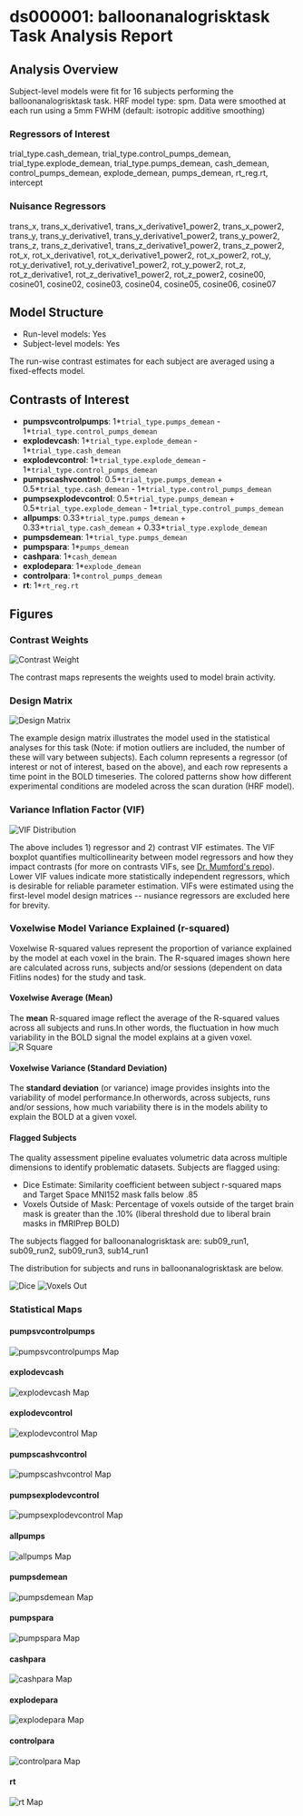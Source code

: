 # ds000001: balloonanalogrisktask Task Analysis Report
## Analysis Overview
Subject-level models were fit for 16 subjects performing the balloonanalogrisktask task.
HRF model type: spm. Data were smoothed at each run using a 5mm FWHM (default: isotropic additive smoothing)
### Regressors of Interest
trial_type.cash_demean, trial_type.control_pumps_demean, trial_type.explode_demean, trial_type.pumps_demean, cash_demean, control_pumps_demean, explode_demean, pumps_demean, rt_reg.rt, intercept
### Nuisance Regressors
trans_x, trans_x_derivative1, trans_x_derivative1_power2, trans_x_power2, trans_y, trans_y_derivative1, trans_y_derivative1_power2, trans_y_power2, trans_z, trans_z_derivative1, trans_z_derivative1_power2, trans_z_power2, rot_x, rot_x_derivative1, rot_x_derivative1_power2, rot_x_power2, rot_y, rot_y_derivative1, rot_y_derivative1_power2, rot_y_power2, rot_z, rot_z_derivative1, rot_z_derivative1_power2, rot_z_power2, cosine00, cosine01, cosine02, cosine03, cosine04, cosine05, cosine06, cosine07
## Model Structure
- Run-level models: Yes
- Subject-level models: Yes

The run-wise contrast estimates for each subject are averaged using a fixed-effects model.
## Contrasts of Interest
- **pumpsvcontrolpumps**: 1*`trial_type.pumps_demean` - 1*`trial_type.control_pumps_demean`
- **explodevcash**: 1*`trial_type.explode_demean` - 1*`trial_type.cash_demean`
- **explodevcontrol**: 1*`trial_type.explode_demean` - 1*`trial_type.control_pumps_demean`
- **pumpscashvcontrol**: 0.5*`trial_type.pumps_demean` + 0.5*`trial_type.cash_demean` - 1*`trial_type.control_pumps_demean`
- **pumpsexplodevcontrol**: 0.5*`trial_type.pumps_demean` + 0.5*`trial_type.explode_demean` - 1*`trial_type.control_pumps_demean`
- **allpumps**: 0.33*`trial_type.pumps_demean` + 0.33*`trial_type.cash_demean` + 0.33*`trial_type.explode_demean`
- **pumpsdemean**: 1*`trial_type.pumps_demean`
- **pumpspara**: 1*`pumps_demean`
- **cashpara**: 1*`cash_demean`
- **explodepara**: 1*`explode_demean`
- **controlpara**: 1*`control_pumps_demean`
- **rt**: 1*`rt_reg.rt`

## Figures

### Contrast Weights
![Contrast Weight](./imgs/ds000001_task-balloonanalogrisktask_contrast-matrix.svg)

The contrast maps represents the weights used to model brain activity.

### Design Matrix
![Design Matrix](./imgs/ds000001_task-balloonanalogrisktask_design-matrix.svg)

The example design matrix illustrates the model used in the statistical analyses for this task (Note: if motion outliers are included, the number of these will vary between subjects). Each column represents a regressor (of interest or not of interest, based on the above), and each row represents a time point in the BOLD timeseries. The colored patterns show how different experimental conditions are modeled across the scan duration (HRF model).

### Variance Inflation Factor (VIF)
![VIF Distribution](./imgs/ds000001_task-balloonanalogrisktask_vif-boxplot.png)

The above includes 1) regressor and 2) contrast VIF estimates. The VIF boxplot quantifies multicollinearity between model regressors and how they impact contrasts (for more on contrasts VIFs, see [Dr. Mumford's repo](https://github.com/jmumford/vif_contrasts)). Lower VIF values indicate more statistically independent regressors, which is desirable for reliable parameter estimation. VIFs were estimated using the first-level model design matrices -- nusiance regressors are excluded here for brevity.

### Voxelwise Model Variance Explained (r-squared)
Voxelwise R-squared values represent the proportion of variance explained by the model at each voxel in the brain. The R-squared images shown here are calculated across runs, subjects and/or sessions (dependent on data Fitlins nodes) for the study and task.

#### Voxelwise Average (Mean)
The **mean** R-squared image reflect the average of the R-squared values across all subjects and runs.In other words, the fluctuation in how much variability in the BOLD signal the model explains at a given voxel.
![R Square](./imgs/ds000001_task-balloonanalogrisktask_rsquare-mean.png)

#### Voxelwise Variance (Standard Deviation)
The **standard deviation** (or variance) image provides insights into the variability of model performance.In otherwords, across subjects, runs and/or sessions, how much variability there is in the models ability to explain the BOLD at a given voxel.

#### Flagged Subjects
The quality assessment pipeline evaluates volumetric data across multiple dimensions to identify problematic datasets. Subjects are flagged using: 

  - Dice Estimate: Similarity coefficient between subject r-squared maps and Target Space MNI152 mask falls below .85 
  - Voxels Outside of Mask: Percentage of voxels outside of the target brain mask is greater than the .10% (liberal threshold due to liberal brain masks in fMRIPrep BOLD) 

The subjects flagged for balloonanalogrisktask are:
sub09_run1, sub09_run2, sub09_run3, sub14_run1

The distribution for subjects and runs in balloonanalogrisktask are below. 

![Dice](./imgs/ds000001_task-balloonanalogrisktask_hist-dicesimilarity.png)
![Voxels Out](./imgs/ds000001_task-balloonanalogrisktask_hist-voxoutmask.png)

### Statistical Maps

#### pumpsvcontrolpumps
![pumpsvcontrolpumps Map](./imgs/ds000001_task-balloonanalogrisktask_contrast-pumpsvcontrolpumps_map.png)

#### explodevcash
![explodevcash Map](./imgs/ds000001_task-balloonanalogrisktask_contrast-explodevcash_map.png)

#### explodevcontrol
![explodevcontrol Map](./imgs/ds000001_task-balloonanalogrisktask_contrast-explodevcontrol_map.png)

#### pumpscashvcontrol
![pumpscashvcontrol Map](./imgs/ds000001_task-balloonanalogrisktask_contrast-pumpscashvcontrol_map.png)

#### pumpsexplodevcontrol
![pumpsexplodevcontrol Map](./imgs/ds000001_task-balloonanalogrisktask_contrast-pumpsexplodevcontrol_map.png)

#### allpumps
![allpumps Map](./imgs/ds000001_task-balloonanalogrisktask_contrast-allpumps_map.png)

#### pumpsdemean
![pumpsdemean Map](./imgs/ds000001_task-balloonanalogrisktask_contrast-pumpsdemean_map.png)

#### pumpspara
![pumpspara Map](./imgs/ds000001_task-balloonanalogrisktask_contrast-pumpspara_map.png)

#### cashpara
![cashpara Map](./imgs/ds000001_task-balloonanalogrisktask_contrast-cashpara_map.png)

#### explodepara
![explodepara Map](./imgs/ds000001_task-balloonanalogrisktask_contrast-explodepara_map.png)

#### controlpara
![controlpara Map](./imgs/ds000001_task-balloonanalogrisktask_contrast-controlpara_map.png)

#### rt
![rt Map](./imgs/ds000001_task-balloonanalogrisktask_contrast-rt_map.png)
